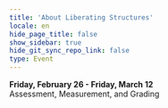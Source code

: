 ```yaml
---
title: 'About Liberating Structures'
locale: en
hide_page_title: false
show_sidebar: true
hide_git_sync_repo_link: false
type: Event
---
```


**Friday, February 26 - Friday, March 12**  
Assessment, Measurement, and Grading
